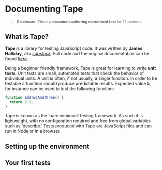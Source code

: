 # Documenting Tape
><small> **Disclosure:** This is a **document authoring recruitment test** for 27 partners.</small>
## What is Tape?

**Tape** is a library for testing JavaScript code. It was written by **James Halliday**, aka [*substack*](https://substack.net/). Full code and the original documentation can be found [*here*](https://github.com/substack/tape).

Being a beginner friendly framework, Tape is great for learning to write **unit tests**. Unit tests are small, automated tests that check the behavior of individual units. A unit is often, if not usually, a single function. In order to be testable a function should produce predictable results. Expected value **5**, for instance can be used to test the following function:
```js
function addTwoAndThree() {
  return 2+3;
}
```
Tape is known as the ‘bare minimum’ testing framework. As such it is lightweight, with no configuration required and free from global variables such as ‘describe.’ Tests produced with Tape are JavaScript files and can run in Node or in a browser.


## Setting up the environment

## Your first tests

